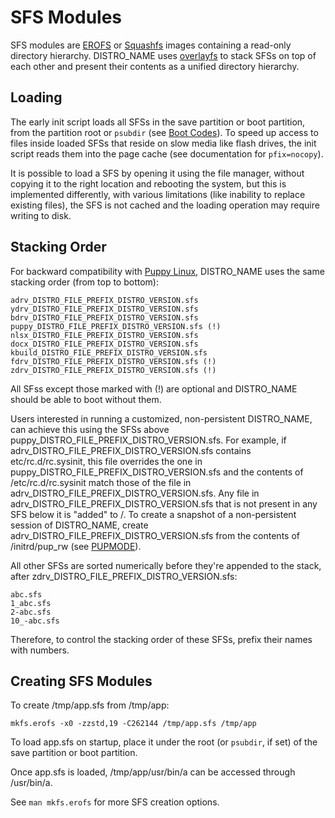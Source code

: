# SFS Modules

SFS modules are [EROFS](https://docs.kernel.org/filesystems/erofs.html) or [Squashfs](https://docs.kernel.org/filesystems/squashfs.html) images containing a read-only directory hierarchy. DISTRO_NAME uses [overlayfs](https://docs.kernel.org/filesystems/overlayfs.html) to stack SFSs on top of each other and present their contents as a unified directory hierarchy.

## Loading

The early init script loads all SFSs in the save partition or boot partition, from the partition root or `psubdir` (see [Boot Codes](boot-codes.md)). To speed up access to files inside loaded SFSs that reside on slow media like flash drives, the init script reads them into the page cache (see documentation for `pfix=nocopy`).

It is possible to load a SFS by opening it using the file manager, without copying it to the right location and rebooting the system, but this is implemented differently, with various limitations (like inability to replace existing files), the SFS is not cached and the loading operation may require writing to disk.

## Stacking Order

For backward compatibility with [Puppy Linux](https://puppylinux.com), DISTRO_NAME uses the same stacking order (from top to bottom):

	adrv_DISTRO_FILE_PREFIX_DISTRO_VERSION.sfs
	ydrv_DISTRO_FILE_PREFIX_DISTRO_VERSION.sfs
	bdrv_DISTRO_FILE_PREFIX_DISTRO_VERSION.sfs
	puppy_DISTRO_FILE_PREFIX_DISTRO_VERSION.sfs (!)
	nlsx_DISTRO_FILE_PREFIX_DISTRO_VERSION.sfs
	docx_DISTRO_FILE_PREFIX_DISTRO_VERSION.sfs
	kbuild_DISTRO_FILE_PREFIX_DISTRO_VERSION.sfs
	fdrv_DISTRO_FILE_PREFIX_DISTRO_VERSION.sfs (!)
	zdrv_DISTRO_FILE_PREFIX_DISTRO_VERSION.sfs (!)

All SFss except those marked with (!) are optional and DISTRO_NAME should be able to boot without them.

Users interested in running a customized, non-persistent DISTRO_NAME, can achieve this using the SFSs above puppy_DISTRO_FILE_PREFIX_DISTRO_VERSION.sfs. For example, if adrv_DISTRO_FILE_PREFIX_DISTRO_VERSION.sfs contains etc/rc.d/rc.sysinit, this file overrides the one in puppy_DISTRO_FILE_PREFIX_DISTRO_VERSION.sfs and the contents of /etc/rc.d/rc.sysinit match those of the file in adrv_DISTRO_FILE_PREFIX_DISTRO_VERSION.sfs. Any file in adrv_DISTRO_FILE_PREFIX_DISTRO_VERSION.sfs that is not present in any SFS below it is "added" to /. To create a snapshot of a non-persistent session of DISTRO_NAME, create adrv_DISTRO_FILE_PREFIX_DISTRO_VERSION.sfs from the contents of /initrd/pup_rw (see [PUPMODE](pupmode.md)).

All other SFSs are sorted numerically before they're appended to the stack, after zdrv_DISTRO_FILE_PREFIX_DISTRO_VERSION.sfs:

	abc.sfs
	1_abc.sfs
	2-abc.sfs
	10_-abc.sfs

Therefore, to control the stacking order of these SFSs, prefix their names with numbers.

## Creating SFS Modules

To create /tmp/app.sfs from /tmp/app:

	mkfs.erofs -x0 -zzstd,19 -C262144 /tmp/app.sfs /tmp/app

To load app.sfs on startup, place it under the root (or `psubdir`, if set) of the save partition or boot partition.

Once app.sfs is loaded, /tmp/app/usr/bin/a can be accessed through /usr/bin/a.

See `man mkfs.erofs` for more SFS creation options.
